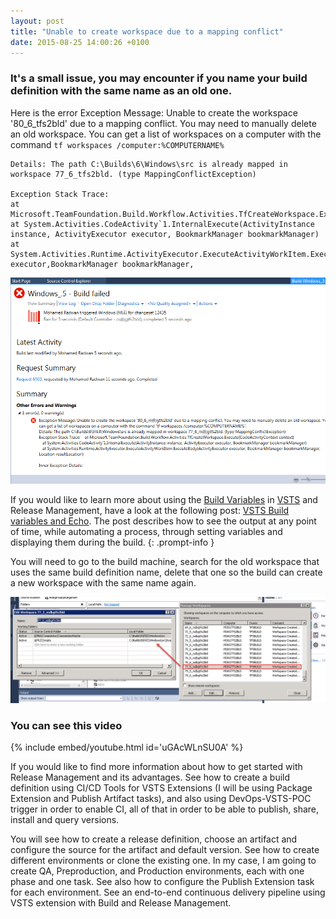 ```yaml
---
layout: post
title: "Unable to create workspace due to a mapping conflict"
date: 2015-08-25 14:00:26 +0100
---
```


### It's a small issue, you may encounter if you name your build definition with the same name as an old one.

Here is the error Exception Message: Unable to create the workspace '80_6_tfs2bld' due to a mapping conflict. You may need to manually delete an old workspace. You can get a list of workspaces on a computer with the command 
`tf workspaces /computer:%COMPUTERNAME%`

```
Details: The path C:\Builds\6\Windows\src is already mapped in workspace 77_6_tfs2bld. (type MappingConflictException) 

Exception Stack Trace: 
at Microsoft.TeamFoundation.Build.Workflow.Activities.TfCreateWorkspace.Execute(CodeActivityContext 
at System.Activities.CodeActivity`1.InternalExecute(ActivityInstance instance, ActivityExecutor executor, BookmarkManager bookmarkManager) 
at System.Activities.Runtime.ActivityExecutor.ExecuteActivityWorkItem.ExecuteBody(ActivityExecutor executor,BookmarkManager bookmarkManager,
```

[![Unable to create the workspace due to a mapping conflict](/assets/img/2015/08/unable-to-create-the-workspace-due-to-a-mapping-conflict.png)](/assets/img/2015/08/unable-to-create-the-workspace-due-to-a-mapping-conflict.png)

If you would like to learn more about using the [Build Variables](https://docs.microsoft.com/en-us/vsts/build-release/concepts/definitions/build/variables?tabs=batch) in [VSTS](https://www.visualstudio.com/team-services/) and Release Management, have a look at the following post: [VSTS Build variables and Echo](https://mohamedradwan-devops.github.io/posts/vsts-build-variables-and-echo/). The post describes how to see the output at any point of time, while automating a process, through setting variables and displaying them during the build.
{: .prompt-info }

You will need to go to the build machine, search for the old workspace that uses the same build definition name, delete that one so the build can create a new workspace with the same name again. 

![Delete workspace](/assets/img/2015/08/delete-workspaace.png)

### You can see **this video**

{% include embed/youtube.html id='uGAcWLnSU0A' %}

If you would like to find more information about how to get started with Release Management and its advantages. See how to create a build definition using CI/CD Tools for VSTS Extensions (I will be using Package Extension and Publish Artifact tasks), and also using DevOps-VSTS-POC trigger in order to enable CI, all of that in order to be able to publish, share, install and query versions.

You will see how to create a release definition, choose an artifact and configure the source for the artifact and default version. See how to create different environments or clone the existing one. In my case, I am going to create QA, Preproduction, and Production environments, each with one phase and one task. See also how to configure the Publish Extension task for each environment. See an end-to-end continuous delivery pipeline using VSTS extension with Build and Release Management.
